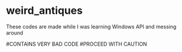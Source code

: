 # weird_antiques
These codes are made while I was learning Windows API and messing around

#CONTAINS VERY BAD CODE
#PROCEED WITH CAUTION
